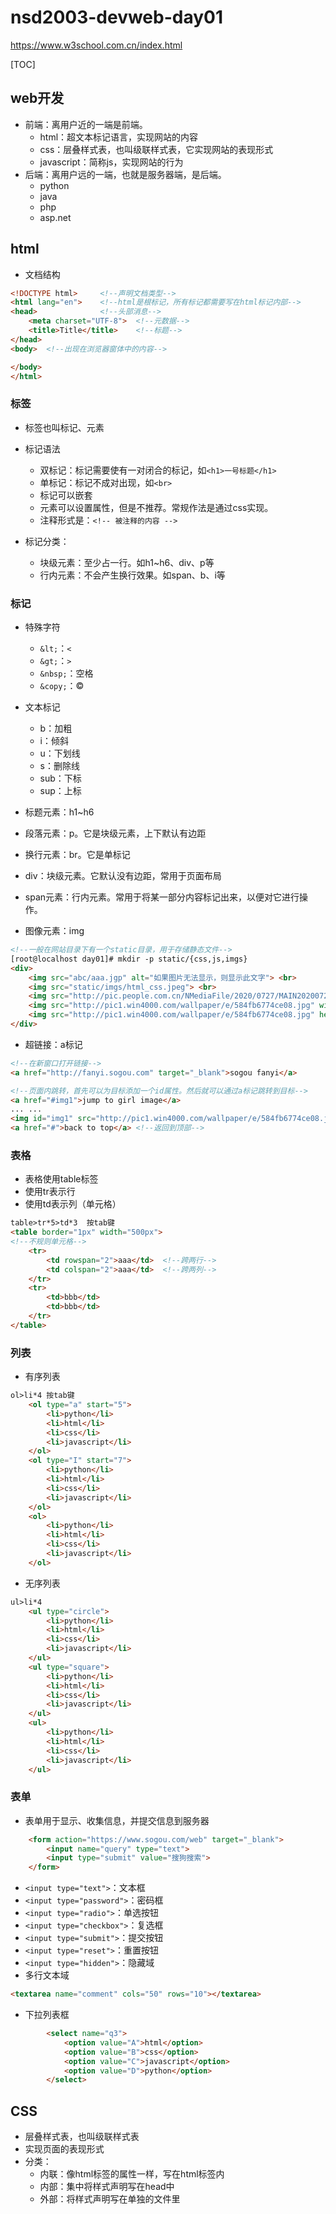 # nsd2003-devweb-day01

https://www.w3school.com.cn/index.html

[TOC]

## web开发

- 前端：离用户近的一端是前端。
  - html：超文本标记语言，实现网站的内容
  - css：层叠样式表，也叫级联样式表，它实现网站的表现形式
  - javascript：简称js，实现网站的行为
- 后端：离用户远的一端，也就是服务器端，是后端。
  - python
  - java
  - php
  - asp.net

## html

- 文档结构

```html
<!DOCTYPE html>     <!--声明文档类型-->
<html lang="en">    <!--html是根标记，所有标记都需要写在html标记内部-->
<head>              <!--头部消息-->
    <meta charset="UTF-8">  <!--元数据-->
    <title>Title</title>    <!--标题-->
</head>
<body>  <!--出现在浏览器窗体中的内容-->

</body>
</html>
```

### 标签

- 标签也叫标记、元素
- 标记语法
  - 双标记：标记需要使有一对闭合的标记，如`<h1>一号标题</h1>`
  - 单标记：标记不成对出现，如`<br>`
  - 标记可以嵌套
  - 元素可以设置属性，但是不推荐。常规作法是通过css实现。
  - 注释形式是：`<!-- 被注释的内容 -->`

- 标记分类：
  - 块级元素：至少占一行。如h1~h6、div、p等
  - 行内元素：不会产生换行效果。如span、b、i等

### 标记

- 特殊字符
  - `&lt;`：`<`
  - `&gt;`：`>`
  - `&nbsp;`：空格
  - `&copy;`：&copy;

- 文本标记
  - b：加粗
  - i：倾斜
  - u：下划线
  - s：删除线
  - sub：下标
  - sup：上标

- 标题元素：h1~h6
- 段落元素：p。它是块级元素，上下默认有边距
- 换行元素：br。它是单标记
- div：块级元素。它默认没有边距，常用于页面布局
- span元素：行内元素。常用于将某一部分内容标记出来，以便对它进行操作。

- 图像元素：img

```html
<!--一般在网站目录下有一个static目录，用于存储静态文件-->
[root@localhost day01]# mkdir -p static/{css,js,imgs}
<div>
    <img src="abc/aaa.jgp" alt="如果图片无法显示，则显示此文字"> <br>
    <img src="static/imgs/html_css.jpeg"> <br>
    <img src="http://pic.people.com.cn/NMediaFile/2020/0727/MAIN202007270830000372979471030.JPG"> <br>
    <img src="http://pic1.win4000.com/wallpaper/e/584fb6774ce08.jpg" width="500px"> <br>
    <img src="http://pic1.win4000.com/wallpaper/e/584fb6774ce08.jpg" height="300px"> <br>
</div>
```

- 超链接：a标记

```html
<!--在新窗口打开链接-->
<a href="http://fanyi.sogou.com" target="_blank">sogou fanyi</a>

<!--页面内跳转，首先可以为目标添加一个id属性。然后就可以通过a标记跳转到目标-->
<a href="#img1">jump to girl image</a>
... ...
<img id="img1" src="http://pic1.win4000.com/wallpaper/e/584fb6774ce08.jpg"><br>
<a href="#">back to top</a> <!--返回到顶部-->
```

### 表格

- 表格使用table标签
- 使用tr表示行
- 使用td表示列（单元格）

```html
table>tr*5>td*3  按tab键
<table border="1px" width="500px">
<!--不规则单元格-->
    <tr>
        <td rowspan="2">aaa</td>  <!--跨两行-->
        <td colspan="2">aaa</td>  <!--跨两列-->
    </tr>
    <tr>
        <td>bbb</td>
        <td>bbb</td>
    </tr>
</table>
```

### 列表

- 有序列表

```html
ol>li*4 按tab键
	<ol type="a" start="5">
        <li>python</li>
        <li>html</li>
        <li>css</li>
        <li>javascript</li>
    </ol>
    <ol type="I" start="7">
        <li>python</li>
        <li>html</li>
        <li>css</li>
        <li>javascript</li>
    </ol>
    <ol>
        <li>python</li>
        <li>html</li>
        <li>css</li>
        <li>javascript</li>
    </ol>
```

- 无序列表

```html
ul>li*4
    <ul type="circle">
        <li>python</li>
        <li>html</li>
        <li>css</li>
        <li>javascript</li>
    </ul>
    <ul type="square">
        <li>python</li>
        <li>html</li>
        <li>css</li>
        <li>javascript</li>
    </ul>
    <ul>
        <li>python</li>
        <li>html</li>
        <li>css</li>
        <li>javascript</li>
    </ul>
```

### 表单

- 表单用于显示、收集信息，并提交信息到服务器

```html
    <form action="https://www.sogou.com/web" target="_blank">
        <input name="query" type="text">
        <input type="submit" value="搜狗搜索">
    </form>
```

- `<input type="text">`：文本框
- `<input type="password">`：密码框
- `<input type="radio">`：单选按钮
- `<input type="checkbox">`：复选框
- `<input type="submit">`：提交按钮
- `<input type="reset">`：重置按钮
- `<input type="hidden">`：隐藏域
- 多行文本域

```html
<textarea name="comment" cols="50" rows="10"></textarea>
```

- 下拉列表框

```html
        <select name="q3">
            <option value="A">html</option>
            <option value="B">css</option>
            <option value="C">javascript</option>
            <option value="D">python</option>
        </select>
```

## CSS

- 层叠样式表，也叫级联样式表
- 实现页面的表现形式
- 分类：
  - 内联：像html标签的属性一样，写在html标签内
  - 内部：集中将样式声明写在head中
  - 外部：将样式声明写在单独的文件里
